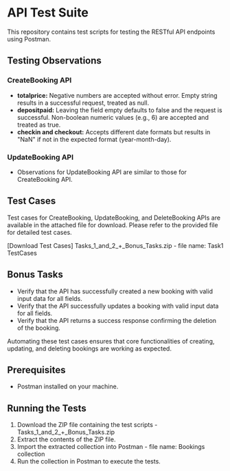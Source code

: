 # API Test Suite

This repository contains test scripts for testing the RESTful API endpoints using Postman.

## Testing Observations

### CreateBooking API
- **totalprice:** Negative numbers are accepted without error. Empty string results in a successful request, treated as null.
- **depositpaid:** Leaving the field empty defaults to false and the request is successful. Non-boolean numeric values (e.g., 6) are accepted and treated as true.
- **checkin and checkout:** Accepts different date formats but results in "NaN" if not in the expected format (year-month-day).

### UpdateBooking API
- Observations for UpdateBooking API are similar to those for CreateBooking API.

## Test Cases

Test cases for CreateBooking, UpdateBooking, and DeleteBooking APIs are available in the attached file for download. Please refer to the provided file for detailed test cases.

[Download Test Cases] Tasks_1_and_2_+_Bonus_Tasks.zip - file name: Task1 TestCases

## Bonus Tasks
- Verify that the API has successfully created a new booking with valid input data for all fields.
- Verify that the API successfully updates a booking with valid input data for all fields.
- Verify that the API returns a success response confirming the deletion of the booking.

Automating these test cases ensures that core functionalities of creating, updating, and deleting bookings are working as expected.

## Prerequisites
- Postman installed on your machine.

## Running the Tests
1. Download the ZIP file containing the test scripts - Tasks_1_and_2_+_Bonus_Tasks.zip
2. Extract the contents of the ZIP file.
3. Import the extracted collection into Postman - file name: Bookings collection
4. Run the collection in Postman to execute the tests.